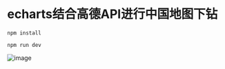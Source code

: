 # echarts结合高德API进行中国地图下钻

```
npm install
```

```
npm run dev
```
![image](https://cdn.jsdelivr.net/gh/Web-Zombies/study/images/map.gif)
